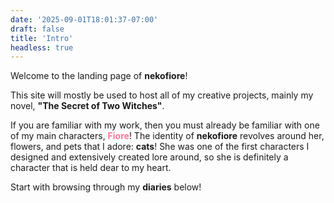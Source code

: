 ```yaml
---
date: '2025-09-01T18:01:37-07:00'
draft: false
title: 'Intro'
headless: true
---
```


Welcome to the landing page of **nekofiore**!

This site will mostly be used to host all of my creative projects, mainly my novel, **"The Secret of Two Witches"**.

If you are familiar with my work, then you must already be familiar with one of my main characters, <span style="color: #ff759aff">**Fiore**</span>! The identity of **nekofiore** revolves around her, flowers, and pets that I adore: **cats**! She was one of the first characters I designed and extensively created lore around, so she is definitely a character that is held dear to my heart.

Start with browsing through my **diaries** below!
